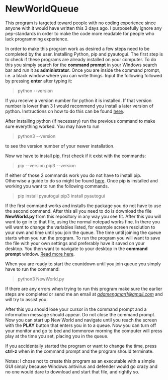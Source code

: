 # NewWorldQueue

This program is targeted toward people with no coding experience since anyone with it would have written this 3 days ago. I purposefully ignore any pep-standards in order to make the code more readable for people who lack programming experience. 

In order to make this program work as desired a few steps need to be completed by the user. Installing Python, pip and pyautogui. The first step is to check if these programs are already installed on your computer. To do this you simply search for the **command prompt** in your Windows search bar and run it as **administrator**. Once you are inside the command prompt, i.e. a black window where you can write things. Input the following followed by pressing **enter** after typing it:

>python --version

If you receive a version number for python it is installed. If that version number is lower than 3 I would recommend you install a later version of python. Instructions on how to do this can be found [here](https://phoenixnap.com/kb/how-to-install-python-3-windows).

After installing python (if necessary) run the previous command to make sure everything worked. You may have to run

>python3 --version

to see the version number of your newer installation.

Now we have to install pip, first check if it exist with the commands:

>pip --version 
>pip3 --version

If either of those 2 commands work you do not have to install pip. Otherwise a guide to do so might be found [here](https://phoenixnap.com/kb/install-pip-windows). Once pip is installed and working you want to run the following commands.

>pip install pyautogui
>pip3 install pyautogui

If the first command works and installs the package you do not have to use the second command. After this all you need to do is download the file **NewWorld.py** from this repository in any way you see fit. After this you will want to go in to that file, using the normal notepad works fine. In there you will want to change the variables listed, for example screen resolution to your own and time until you join the queue. The time until joining the queue starts when you run the program. To run the program you will want to save the file with your own settings and preferably have it saved on your desktop. You then want to navigate to your desktop in the **command prompt** window. [Read more here](https://www.quora.com/How-do-I-navigate-to-a-desktop-in-CMD). 

When you are ready to start the countdown until you join queue you simply have to run the command:

>python3 NewWorld.py

If there are any errors when trying to run this program make sure the earlier steps are completed or send me an email at *adamengman1@gmail.com* and will try to assist you.

After this you should lose your cursor in the command prompt and a information message should appear. Do not close the command prompt. Now you can start up New World and navigate until you reach the screen with the **PLAY** button that enters you in to a queue. Now you can turn off your monitor and go to bed and tommorow morning the computer will press play at the time you set, placing you in the queue.

If you accidentally started the program or want to change the time, press **ctrl-z** when in the command prompt and the program should terminate.

Notes: I chose not to create this program as an executable with a simple GUI simply because Windows antivirus and defender would go crazy and no one would dare to download and start that file, and rightly so. 
